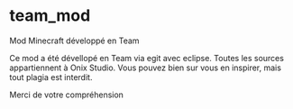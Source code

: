 # team_mod
Mod Minecraft développé en Team

Ce mod a été dévellopé en Team via egit avec eclipse. Toutes les sources appartiennent à Onix Studio. Vous pouvez bien sur vous en
inspirer, mais tout plagia est interdit.

Merci de votre compréhension
